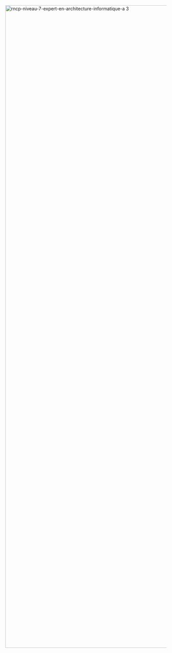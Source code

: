 <a href="https://www.credly.com/badges/c7eb80cc-003b-4fc2-aa9d-88546f129262/public_url">
  <img width="2006" height="2006" alt="rncp-niveau-7-expert-en-architecture-informatique-a 3" src="https://github.com/user-attachments/assets/a3380b0f-4f35-4004-94ab-5fe32f987de4" />
</a>
